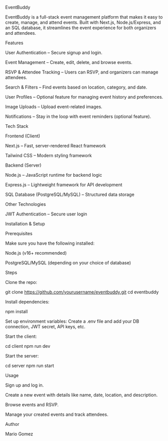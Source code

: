 EventBuddy

EventBuddy is a full-stack event management platform that makes it easy to create, manage, and attend events. Built with Next.js, Node.js/Express, and an SQL database, it streamlines the event experience for both organizers and attendees.

Features

User Authentication – Secure signup and login.

Event Management – Create, edit, delete, and browse events.

RSVP & Attendee Tracking – Users can RSVP, and organizers can manage attendees.

Search & Filters – Find events based on location, category, and date.

User Profiles – Optional feature for managing event history and preferences.

Image Uploads – Upload event-related images.

Notifications – Stay in the loop with event reminders (optional feature).

Tech Stack

Frontend (Client)

Next.js – Fast, server-rendered React framework

Tailwind CSS – Modern styling framework

Backend (Server)

Node.js – JavaScript runtime for backend logic

Express.js – Lightweight framework for API development

SQL Database (PostgreSQL/MySQL) – Structured data storage

Other Technologies

JWT Authentication – Secure user login



Installation & Setup

Prerequisites

Make sure you have the following installed:

Node.js (v16+ recommended)

PostgreSQL/MySQL (depending on your choice of database)

Steps

Clone the repo:

git clone https://github.com/yourusername/eventbuddy.git
cd eventbuddy

Install dependencies:

npm install

Set up environment variables:
Create a .env file and add your DB connection, JWT secret, API keys, etc.

Start the client:

cd client
npm run dev

Start the server:

cd server
npm run start

Usage

Sign up and log in.

Create a new event with details like name, date, location, and description.

Browse events and RSVP.

Manage your created events and track attendees.

Author

Mario Gomez
